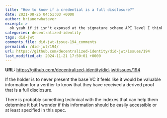 ```yaml
---
title: "How to know if a credential is a full disclosure?"
date: 2021-08-25 04:51:03 +0000
author: brianorwhatever
excerpt: >
  ok yeah if it isn't exposed at the signature scheme API level I think it's fine to leave it off then. Thank you @Wind4Greg 
categories: decentralized-identity
tags: did-jwt
comments_file: did-jwt-issue-194_comments
permalink: /did-jwt/194/
url: https://github.com/decentralized-identity/did-jwt/issues/194
last_modified_at: 2024-11-21 17:50:01 +0000
---
```



**URL:** https://github.com/decentralized-identity/did-jwt/issues/194

If the holder is to never present the base VC it feels like it would be valuable information for a verifier to know that they have received a derived proof that is a full disclosure.

There is probably something technical with the indexes that can help them determine it but I wonder if this information should be easily accessible or at least specified in this spec.